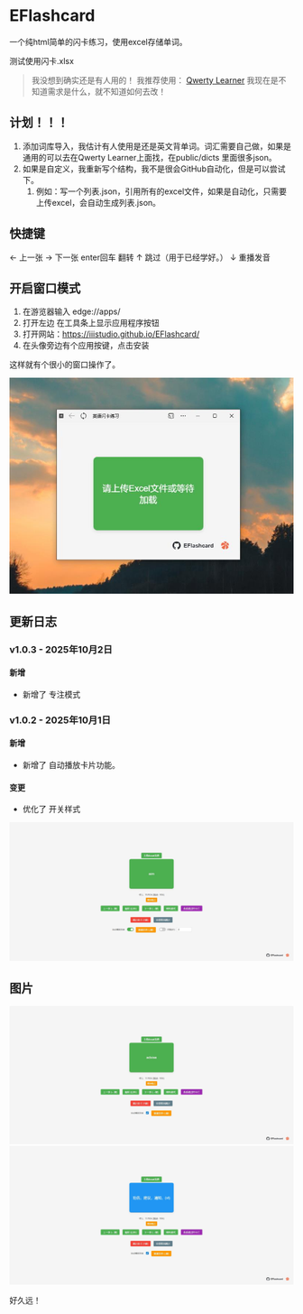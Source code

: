# EFlashcard

一个纯html简单的闪卡练习，使用excel存储单词。

测试使用闪卡.xlsx

> 我没想到确实还是有人用的！
> 我推荐使用： [Qwerty Learner](https://github.com/RealKai42/qwerty-learner)
> 我现在是不知道需求是什么，就不知道如何去改！

## 计划！！！

1. 添加词库导入，我估计有人使用是还是英文背单词。词汇需要自己做，如果是通用的可以去在Qwerty Learner上面找，在public/dicts 里面很多json。
2. 如果是自定义，我重新写个结构，我不是很会GitHub自动化，但是可以尝试下。
   1. 例如：写一个列表.json，引用所有的excel文件，如果是自动化，只需要上传excel，会自动生成列表.json。

## 快捷键

← 上一张
→ 下一张
enter回车 翻转
↑ 跳过（用于已经学好。）
↓ 重播发音

## 开启窗口模式

1. 在游览器输入 edge://apps/
2. 打开左边 在工具条上显示应用程序按钮
3. 打开网站：https://iiistudio.github.io/EFlashcard/
4. 在头像旁边有个应用按键，点击安装

这样就有个很小的窗口操作了。

![](./image/4.jpg)

## 更新日志

### v1.0.3 - 2025年10月2日

#### 新增
- 新增了 专注模式

### v1.0.2 - 2025年10月1日

#### 新增
- 新增了 自动播放卡片功能。

#### 变更
- 优化了 开关样式

![](./image/3.jpg)
## 图片

![](./image/1.jpg)
![](./image/2.jpg)

好久远！
